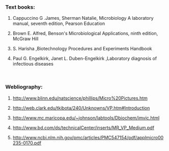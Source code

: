 ### Text books:
 
1.	Cappuccino G .James, Sherman Natalie, Microbiology A laboratory manual, seventh edition, Pearson Education

2.	Brown E. Alfred, Benson's Microbiological Applications, ninth edition, McGraw Hill

3.	S. Harisha ,Biotechnology Procedures and Experiments Handbook

4.	Paul G. Engelkirk, Janet L. Duben-Engelkirk ,Laboratory diagnosis of infectious diseases

&nbsp;


### Webliography:
 
1.	http://www.blinn.edu/natscience/phillips/Micro%20Pictures.htm

2.	http://web.clark.edu/tkibota/240/Unknowns/VP.htm#Introduction

3.	http://www.mc.maricopa.edu/~johnson/labtools/Dbiochem/imvic.html

4.	http://www.bd.com/ds/technicalCenter/inserts/MR_VP_Medium.pdf

5.	http://www.ncbi.nlm.nih.gov/pmc/articles/PMC547154/pdf/applmicro00235-0170.pdf
 
&nbsp;

